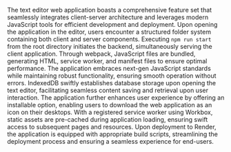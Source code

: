 The text editor web application boasts a comprehensive feature set that seamlessly integrates client-server architecture and leverages modern JavaScript tools for efficient development and deployment. Upon opening the application in the editor, users encounter a structured folder system containing both client and server components. Executing `npm run start` from the root directory initiates the backend, simultaneously serving the client application. Through webpack, JavaScript files are bundled, generating HTML, service worker, and manifest files to ensure optimal performance. The application embraces next-gen JavaScript standards while maintaining robust functionality, ensuring smooth operation without errors. IndexedDB swiftly establishes database storage upon opening the text editor, facilitating seamless content saving and retrieval upon user interaction. The application further enhances user experience by offering an installable option, enabling users to download the web application as an icon on their desktops. With a registered service worker using Workbox, static assets are pre-cached during application loading, ensuring swift access to subsequent pages and resources. Upon deployment to Render, the application is equipped with appropriate build scripts, streamlining the deployment process and ensuring a seamless experience for end-users.
